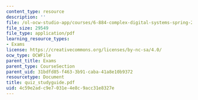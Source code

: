```yaml
---
content_type: resource
description: ''
file: /ol-ocw-studio-app/courses/6-884-complex-digital-systems-spring-2005/4c59e2adc9e7031e4e8c9acc31e8327e_quiz_studyguide.pdf
file_size: 29549
file_type: application/pdf
learning_resource_types:
- Exams
license: https://creativecommons.org/licenses/by-nc-sa/4.0/
ocw_type: OCWFile
parent_title: Exams
parent_type: CourseSection
parent_uid: 31bdfd85-f463-3b91-caba-41a8e10b9372
resourcetype: Document
title: quiz_studyguide.pdf
uid: 4c59e2ad-c9e7-031e-4e8c-9acc31e8327e
---
```

